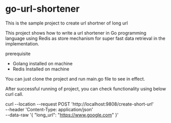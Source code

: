 # go-url-shortener
This is the sample project to create url shortner of long url

This project shows how to write a url shortener in Go programming language
using Redis as store mechanism for super fast data retrieval in the implementation.

prerequisite
- Golang installed on machine
- Redis Installed on machine

You can just clone the project and run main.go file to see in effect.

After successful running of project, you can check functionality using below curl call.

curl --location --request POST 'http://localhost:9808/create-short-url' \
--header 'Content-Type: application/json' \
--data-raw '{
    "long_url": "https://www.google.com"
}'
